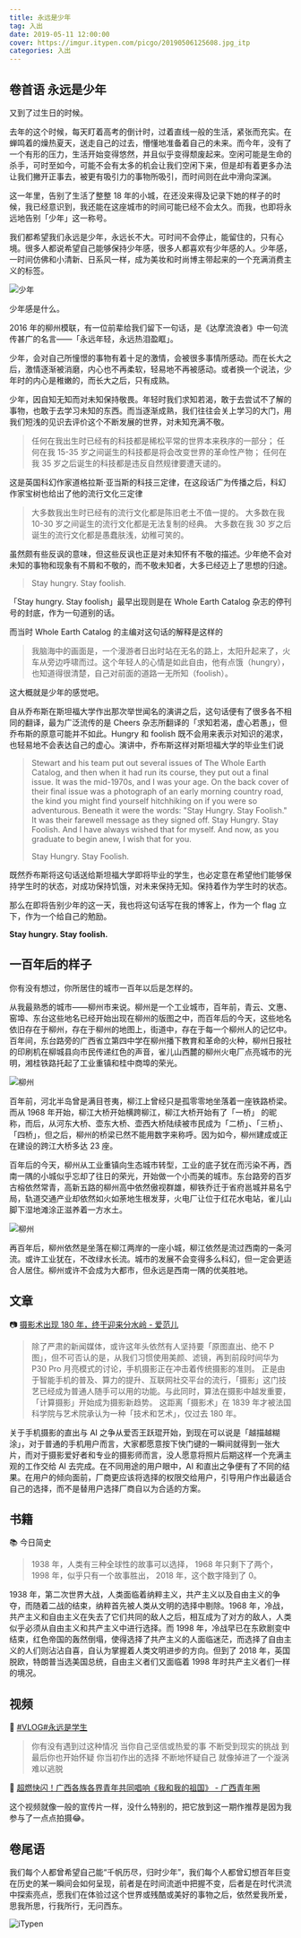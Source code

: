 ```yaml
---
title: 永远是少年
tag: 入出
date: 2019-05-11 12:00:00
cover: https://imgur.itypen.com/picgo/20190506125608.jpg_itp
categories: 入出
---
```


## 卷首语 永远是少年

又到了过生日的时候。

去年的这个时候，每天盯着高考的倒计时，过着直线一般的生活，紧张而充实。在蝉鸣着的燥热夏天，送走自己的过去，懵懂地准备着自己的未来。而今年，没有了一个有形的压力，生活开始变得悠然，并且似乎变得颓废起来。空闲可能是生命的杀手，可时至如今，可能不会有太多的机会让我们空闲下来，但是却有着更多办法让我们撇开正事去，被更有吸引力的事物所吸引，而时间则在此中滑向深渊。

这一年里，告别了生活了整整 18 年的小城，在还没来得及记录下她的样子的时候，我已经意识到，我还能在这座城市的时间可能已经不会太久。而我，也即将永远地告别「少年」这一称号。

我们都希望我们永远是少年，永远长不大。可时间不会停止，能留住的，只有心境。很多人都说希望自己能够保持少年感，很多人都喜欢有少年感的人。少年感，一时间仿佛和小清新、日系风一样，成为美妆和时尚博主带起来的一个充满消费主义的标签。

![少年](https://imgur.itypen.com/picgo/20190509210203.jpg)

少年感是什么。

2016 年的柳州模联，有一位前辈给我们留下一句话，是《达摩流浪者》中一句流传甚广的名言——「永远年轻，永远热泪盈眶」。

少年，会对自己所憧憬的事物有着十足的激情，会被很多事情所感动。而在长大之后，激情逐渐被消磨，内心也不再柔软，轻易地不再被感动。或者换一个说法，少年时的内心是稚嫩的，而长大之后，只有成熟。

少年，因自知无知而对未知保持敬畏。年轻时我们求知若渴，敢于去尝试不了解的事物，也敢于去学习未知的东西。而当逐渐成熟，我们往往会关上学习的大门，用我们短浅的见识去评价这个不断发展的世界，对未知充满不敬。

> 任何在我出生时已经有的科技都是稀松平常的世界本来秩序的一部分；
> 任何在我 15-35 岁之间诞生的科技都是将会改变世界的革命性产物；
> 任何在我 35 岁之后诞生的科技都是违反自然规律要遭天谴的。

这是英国科幻作家道格拉斯·亚当斯的科技三定律，在这段话广为传播之后，科幻作家宝树也给出了他的流行文化三定律

> 大多数我出生时已经有的流行文化都是陈旧老土不值一提的。
> 大多数在我 10-30 岁之间诞生的流行文化都是无法复制的经典。
> 大多数在我 30 岁之后诞生的流行文化都是愚蠢肤浅，幼稚可笑的。

虽然颇有些反讽的意味，但这些反讽也正是对未知怀有不敬的描述。少年绝不会对未知的事物和现象有不屑和不敬的，而不敬未知者，大多已经迈上了思想的归途。

> Stay hungry. Stay foolish.

「Stay hungry. Stay foolish」最早出现则是在 Whole Earth Catalog 杂志的停刊号的封底，作为一句道别的话。

而当时 Whole Earth Catalog 的主编对这句话的解释是这样的

>我脑海中的画面是，一个漫游者日出时站在无名的路上，太阳升起来了，火车从旁边呼啸而过。这个年轻人的心情是如此自由，他有点饿（hungry），也知道得很清楚，自己对前面的道路一无所知（foolish）。

这大概就是少年的感觉吧。

自从乔布斯在斯坦福大学作出那次举世闻名的演讲之后，这句话便有了很多各不相同的翻译，最为广泛流传的是 Cheers 杂志所翻译的「求知若渴，虚心若愚」，但乔布斯的原意可能并不如此。Hungry 和 foolish 既不会用来表示对知识的渴求，也轻易地不会表达自己的虚心。演讲中，乔布斯这样对斯坦福大学的毕业生们说

> Stewart and his team put out several issues of The Whole Earth Catalog, and then when it had run its course, they put out a final issue. It was the mid-1970s, and I was your age. On the back cover of their final issue was a photograph of an early morning country road, the kind you might find yourself hitchhiking on if you were so adventurous. Beneath it were the words: "Stay Hungry. Stay Foolish." It was their farewell message as they signed off. Stay Hungry. Stay Foolish. And I have always wished that for myself. And now, as you graduate to begin anew, I wish that for you.
>
> Stay Hungry. Stay Foolish.

既然乔布斯将这句话送给斯坦福大学即将毕业的学生，也必定意在希望他们能够保持学生时的状态，对成功保持饥饿，对未来保持无知。保持着作为学生时的状态。

那么在即将告别少年的这一天，我也将这句话写在我的博客上，作为一个 flag 立下，作为一个给自己的勉励。

**Stay hungry. Stay foolish.** 

## 一百年后的样子

你有没有想过，你所居住的城市一百年以后是怎样的。

从我最熟悉的城市——柳州市来说。柳州是一个工业城市，百年前，青云、文惠、窑埠、东台这些地名已经开始出现在柳州的版图之中，而百年后的今天，这些地名依旧存在于柳州，存在于柳州的地图上，街道中，存在于每一个柳州人的记忆中。百年间，东台路旁的广西省立第四中学在柳州播下教育和革命的火种，柳州日报社的印刷机在柳城县向市民传递红色的声音，雀儿山西麓的柳州火电厂点亮城市的光明，湘桂铁路托起了工业重镇和桂中商埠的荣光。

![柳州](https://imgur.itypen.com/picgo/20190509210346.jpg)

百年前，河北半岛曾是满目苍夷，柳江上曾经只是孤零零地坐落着一座铁路桥梁。而从 1968 年开始，柳江大桥开始横跨柳江，柳江大桥开始有了「一桥」 的昵称，而后，从河东大桥、壶东大桥、壶西大桥陆续被市民成为「二桥」、「三桥」、「四桥」，但之后，柳州的桥梁已然不能用数字来称呼。因为如今，柳州建成或正在建设的跨江大桥多达 23 座。

百年后的今天，柳州从工业重镇向生态城市转型，工业的底子犹在而污染不再，西南一隅的小城似乎忘却了往日的荣光，开始做一个小而美的城市。东台路旁的百岁古榕依然常青，高新五路的柳州高中依然傲视群雄，柳铁乔迁于省府邕城并易名宁局，轨道交通产业却依然如火如荼地生根发芽，火电厂让位于红花水电站，雀儿山脚下湿地滩涂正滋养着一方水土。

![柳州](https://imgur.itypen.com/picgo/20190509210332.jpg)

再百年后，柳州依然是坐落在柳江两岸的一座小城，柳江依然是流过西南的一条河流。或许工业犹在，不改绿水长流。城市的发展不会变得多么科幻，但一定会更适合人居住。柳州或许不会成为大都市，但永远是西南一隅的优美胜地。

## 文章

📷 [摄影术出现 180 年，终于迎来分水岭 - 爱范儿](https://mp.weixin.qq.com/s?__biz=MjgzMTAwODI0MA==&mid=2651875825&idx=1&sn=91bb6a977419d85db9156f21f6eccf39&chksm=9b66ff6eac117678f7450df8c66e2f9a8c72c27587f8cc878e265278714eba6959d124ce0899&mpshare=1&scene=23&srcid=0505g7G667PDkVzsYGxMan8o#rd)

> 除了严肃的新闻媒体，或许这年头依然有人坚持要「原图直出、绝不 P 图」，但不可否认的是，从我们习惯使用美颜、滤镜，再到前段时间华为 P30 Pro 月亮模式的讨论，手机摄影正在冲击着传统摄影的准则。
> 正是由于智能手机的普及、算力的提升、互联网社交平台的流行，「摄影」这门技艺已经成为普通人随手可以用的功能。与此同时，算法在摄影中越发重要，「计算摄影」开始成为摄影新趋势。
> 这距离「摄影术」在 1839 年才被法国科学院与艺术院承认为一种「技术和艺术」，仅过去 180 年。

关于手机摄影的直出与 AI 之争从爱否王跃琨开始，到现在可以说是「越描越糊涂」，对于普通的手机用户而言，大家都愿意按下快门键的一瞬间就得到一张大片，而对于摄影爱好者和专业的摄影师而言，没人愿意将照片后期这样一个充满主观的工作交给 AI 去完成。在不同用途的用户眼中，AI 和直出之争便有了不同的结果。在用户的倾向面前，厂商更应该将选择的权限交给用户，引导用户作出最适合自己的选择，而不是替用户选择厂商自以为合适的方案。

## 书籍

📚 今日简史

> 1938 年，人类有三种全球性的故事可以选择，
> 1968 年只剩下了两个，
> 1998 年，似乎只有一个故事胜出，
> 2018 年，这个数字降到了 0。

1938 年，第二次世界大战，人类面临着纳粹主义，共产主义以及自由主义的争夺，而随着二战的结束，纳粹首先被人类从文明的选择中剔除。1968 年，冷战，共产主义和自由主义在失去了它们共同的敌人之后，相互成为了对方的敌人，人类似乎必须从自由主义和共产主义中进行选择。而 1998 年，冷战早已在东欧剧变中结束，红色帝国的轰然倒塌，使得选择了共产主义的人面临迷茫，而选择了自由主义的人们则沾沾自喜，自认为掌握着人类文明进步的方向。但到了 2018 年，英国脱欧，特朗普当选美国总统，自由主义者们又面临着 1998 年时共产主义者们一样的境况。

## 视频

🎥 [#VLOG#永远是学生](https://www.bilibili.com/video/av27920173/)

> 你有没有遇到过这种情况
> 当你自己坚信或热爱的事
> 不断受到现实的挑战
> 到最后你也开始怀疑
> 你当初作出的选择
> 不断地怀疑自己
> 就像掉进了一个漩涡
> 难以逃脱

🎥 [超燃快闪！广西各族各界青年共同唱响《我和我的祖国》 - 广西青年圈](https://mp.weixin.qq.com/s?__biz=MzA5MTI3NDEyMA==&mid=2650770248&idx=1&sn=bd4e2637ed9040f0ff5de796a8f9ce79&chksm=8875c5afbf024cb93826332023bb400391ee558604ff77c9a6cf253ee4bee51b864c02d27649&mpshare=1&scene=23&srcid=#rd)

这个视频就像一般的宣传片一样，没什么特别的，把它放到这一期作推荐是因为我参与了一点点拍摄😂。

## 卷尾语

我们每个人都曾希望自己能“千帆历尽，归时少年”，我们每个人都曾幻想百年巨变在历史的某一瞬间会如何呈现，前者是在时间流逝中把握不变，后者是在时代洪流中探索亮点，愿我们在体验过这个世界或残酷或美好的事物之后，依然爱我所爱，思我所思，行我所行，无问西东。

![iTypen](https://imgur.itypen.com/picgo/20190509003715.png)
